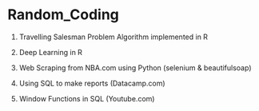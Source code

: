 # Random_Coding

1. Travelling Salesman Problem Algorithm implemented in R

2. Deep Learning in R

3. Web Scraping from NBA.com using Python (selenium & beautifulsoap)

4. Using SQL to make reports (Datacamp.com)

5. Window Functions in SQL (Youtube.com)
